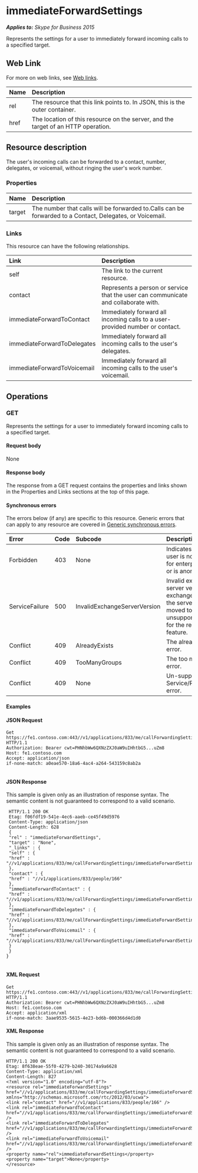 
# immediateForwardSettings 


 _**Applies to:** Skype for Business 2015_

Represents the settings for a user to immediately forward incoming calls to a specified target. 

## Web Link
<a name="sectionSection0"> </a>

For more on web links, see [Web links](WebLinks.md).



|**Name**|**Description**|
|:-----|:-----|
|rel|The resource that this link points to. In JSON, this is the outer container.|
|href|The location of this resource on the server, and the target of an HTTP operation.|

## Resource description
<a name="sectionSection1"> </a>

The user's incoming calls can be forwarded to a contact, number, delegates, or voicemail, without ringing the user's work number. 


### Properties





|**Name**|**Description**|
|:-----|:-----|
|target|The number that calls will be forwarded to.Calls can be forwarded to a Contact, Delegates, or Voicemail.|

### Links

This resource can have the following relationships.



|**Link**|**Description**|
|:-----|:-----|
|self|The link to the current resource.|
|contact|Represents a person or service that the user can communicate and collaborate with.|
|immediateForwardToContact|Immediately forward all incoming calls to a user-provided number or contact.|
|immediateForwardToDelegates|Immediately forward all incoming calls to the user's delegates.|
|immediateForwardToVoicemail|Immediately forward all incoming calls to the user's voicemail.|

## Operations
<a name="sectionSection2"> </a>




### GET

Represents the settings for a user to immediately forward incoming calls to a specified target.


#### Request body

None


#### Response body

The response from a GET request contains the properties and links shown in the Properties and Links sections at the top of this page.


#### Synchronous errors

The errors below (if any) are specific to this resource. Generic errors that can apply to any resource are covered in [Generic synchronous errors](GenericSynchronousErrors.md).



|**Error**|**Code**|**Subcode**|**Description**|
|:-----|:-----|:-----|:-----|
|Forbidden|403|None|Indicates that the user is not enabled for enterprise voice or is anonymous.|
|ServiceFailure|500|InvalidExchangeServerVersion|Invalid exchange server version.The exchange mailbox of the server might have moved to an unsupported version for the required feature.|
|Conflict|409|AlreadyExists|The already exists error.|
|Conflict|409|TooManyGroups|The too many groups error.|
|Conflict|409|None|Un-supported Service/Resource/API error.|

#### Examples




#### JSON Request


```
Get https://fe1.contoso.com:443//v1/applications/833/me/callForwardingSettings/immediateForwardSettings HTTP/1.1
Authorization: Bearer cwt=PHNhbWw6QXNzZXJ0aW9uIHhtbG5...uZm8
Host: fe1.contoso.com
Accept: application/json
if-none-match: a0eae570-18a6-4ac4-a264-543159c8ab2a
									
```


#### JSON Response

This sample is given only as an illustration of response syntax. The semantic content is not guaranteed to correspond to a valid scenario.


```
 HTTP/1.1 200 OK
 Etag: f06fdf19-541e-4ec6-aaeb-ce45f49d5976
 Content-Type: application/json
 Content-Length: 628
 {
 "rel" : "immediateForwardSettings",
 "target" : "None",
 "_links" : {
 "self" : {
 "href" : "//v1/applications/833/me/callForwardingSettings/immediateForwardSettings"
 },
 "contact" : {
 "href" : "//v1/applications/833/people/166"
 },
 "immediateForwardToContact" : {
 "href" : "//v1/applications/833/me/callForwardingSettings/immediateForwardSettings/immediateForwardToContact"
 },
 "immediateForwardToDelegates" : {
 "href" : "//v1/applications/833/me/callForwardingSettings/immediateForwardSettings/immediateForwardToDelegates"
 },
 "immediateForwardToVoicemail" : {
 "href" : "//v1/applications/833/me/callForwardingSettings/immediateForwardSettings/immediateForwardToVoicemail"
 }
 }
}
									
```


#### XML Request


```
Get https://fe1.contoso.com:443//v1/applications/833/me/callForwardingSettings/immediateForwardSettings HTTP/1.1
Authorization: Bearer cwt=PHNhbWw6QXNzZXJ0aW9uIHhtbG5...uZm8
Host: fe1.contoso.com
Accept: application/xml
if-none-match: 3aae9535-5615-4e23-bd6b-000366d4d1d0

```


#### XML Response

This sample is given only as an illustration of response syntax. The semantic content is not guaranteed to correspond to a valid scenario.


```
HTTP/1.1 200 OK
Etag: 8f638eae-55f0-4279-b240-30174a9a6628
Content-Type: application/xml
Content-Length: 827
<?xml version="1.0" encoding="utf-8"?>
<resource rel="immediateForwardSettings" href="//v1/applications/833/me/callForwardingSettings/immediateForwardSettings" xmlns="http://schemas.microsoft.com/rtc/2012/03/ucwa">
<link rel="contact" href="//v1/applications/833/people/166" />
<link rel="immediateForwardToContact" href="//v1/applications/833/me/callForwardingSettings/immediateForwardSettings/immediateForwardToContact" />
<link rel="immediateForwardToDelegates" href="//v1/applications/833/me/callForwardingSettings/immediateForwardSettings/immediateForwardToDelegates" />
<link rel="immediateForwardToVoicemail" href="//v1/applications/833/me/callForwardingSettings/immediateForwardSettings/immediateForwardToVoicemail" />
<property name="rel">immediateForwardSettings</property>
<property name="target">None</property>
</resource>
									
```


